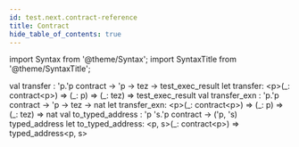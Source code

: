 ```yaml
---
id: test.next.contract-reference
title: Contract
hide_table_of_contents: true
---
```

import Syntax from '@theme/Syntax';
import SyntaxTitle from '@theme/SyntaxTitle';



<SyntaxTitle syntax="cameligo">
val transfer : &#39;p.&#39;p contract -&gt; &#39;p -&gt; tez -&gt; test&#95;exec&#95;result
</SyntaxTitle>
<SyntaxTitle syntax="jsligo">
let transfer: &lt;p&gt;(&#95;: contract&lt;p&gt;) =&gt; (&#95;: p) =&gt; (&#95;: tez) =&gt; test&#95;exec&#95;result
</SyntaxTitle>

<SyntaxTitle syntax="cameligo">
val transfer&#95;exn : &#39;p.&#39;p contract -&gt; &#39;p -&gt; tez -&gt; nat
</SyntaxTitle>
<SyntaxTitle syntax="jsligo">
let transfer&#95;exn: &lt;p&gt;(&#95;: contract&lt;p&gt;) =&gt; (&#95;: p) =&gt; (&#95;: tez) =&gt; nat
</SyntaxTitle>

<SyntaxTitle syntax="cameligo">
val to&#95;typed&#95;address : &#39;p &#39;s.&#39;p contract -&gt; (&#39;p, &#39;s) typed&#95;address
</SyntaxTitle>
<SyntaxTitle syntax="jsligo">
let to&#95;typed&#95;address: &lt;p, s&gt;(&#95;: contract&lt;p&gt;) =&gt; typed&#95;address&lt;p, s&gt;
</SyntaxTitle>
